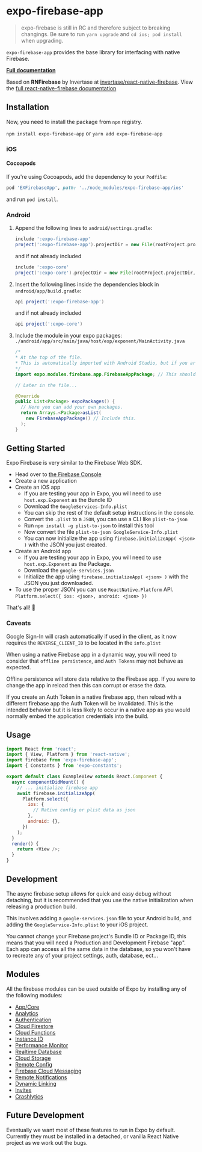 # expo-firebase-app

> expo-firebase is still in RC and therefore subject to breaking changings. Be sure to run `yarn upgrade` and `cd ios; pod install` when upgrading.


`expo-firebase-app` provides the base library for interfacing with native Firebase.

[**Full documentation**](https://rnfirebase.io/docs/master/core/reference/core)

Based on **RNFirebase** by Invertase at [invertase/react-native-firebase](https://github.com/invertase/react-native-firebase). View the [full react-native-firebase documentation](https://rnfirebase.io/docs/v4.3.x/getting-started)

## Installation

Now, you need to install the package from `npm` registry.

`npm install expo-firebase-app` or `yarn add expo-firebase-app`

### iOS

#### Cocoapods

If you're using Cocoapods, add the dependency to your `Podfile`:

```ruby
pod 'EXFirebaseApp', path: '../node_modules/expo-firebase-app/ios'
```

and run `pod install`.

### Android

1.  Append the following lines to `android/settings.gradle`:

    ```gradle
    include ':expo-firebase-app'
    project(':expo-firebase-app').projectDir = new File(rootProject.projectDir, '../node_modules/expo-firebase-app/android')
    ```

    and if not already included

    ```gradle
    include ':expo-core'
    project(':expo-core').projectDir = new File(rootProject.projectDir, '../node_modules/expo-core/android')
    ```

2.  Insert the following lines inside the dependencies block in `android/app/build.gradle`:
    ```gradle
    api project(':expo-firebase-app')
    ```
    and if not already included
    ```gradle
    api project(':expo-core')
    ```
3.  Include the module in your expo packages: `./android/app/src/main/java/host/exp/exponent/MainActivity.java`

    ```java
    /*
    * At the top of the file.
    * This is automatically imported with Android Studio, but if you are in any other editor you will need to manually import the module.
    */
    import expo.modules.firebase.app.FirebaseAppPackage; // This should be here for all Expo Firebase features.

    // Later in the file...

    @Override
    public List<Package> expoPackages() {
      // Here you can add your own packages.
      return Arrays.<Package>asList(
        new FirebaseAppPackage() // Include this.
      );
    }
    ```

## Getting Started

Expo Firebase is very similar to the Firebase Web SDK.

- Head over to [the Firebase Console](https://console.firebase.google.com/u/0/)
- Create a new application
- Create an iOS app
  - If you are testing your app in Expo, you will need to use `host.exp.Exponent` as the Bundle ID
  - Download the `GoogleServices-Info.plist`
  - You can skip the rest of the default setup instructions in the console.
  - Convert the `.plist` to a `JSON`, you can use a CLI like `plist-to-json`
  - Run `npm install -g plist-to-json` to install this tool
  - Now convert the file `plist-to-json GoogleService-Info.plist`
  - You can now initialize the app using `firebase.initializeApp( <json> )` with the JSON you just created.
- Create an Android app
  - If you are testing your app in Expo, you will need to use `host.exp.Exponent` as the Package.
  - Download the `google-services.json`
  - Initialize the app using `firebase.initializeApp( <json> )` with the JSON you just downloaded.
- To use the proper JSON you can use `ReactNative.Platform` API. `Platform.select({ ios: <json>, android: <json> })`

That's all! 💙

### Caveats

Google Sign-In will crash automatically if used in the client, as it now requires the `REVERSE_CLIENT_ID` to be located in the `info.plist`

When using a native Firebase app in a dynamic way, you will need to consider that `offline persistence`, and `Auth Tokens` may not behave as expected.

Offline persistence will store data relative to the Firebase app. If you were to change the app in reload then this can corrupt or erase the data.

If you create an Auth Token in a native firebase app, then reload with a different firebase app the Auth Token will be invalidated. This is the intended behavior but it is less likely to occur in a native app as you would normally embed the application credentials into the build.

## Usage

```javascript
import React from 'react';
import { View, Platform } from 'react-native';
import firebase from 'expo-firebase-app';
import { Constants } from 'expo-constants';

export default class ExampleView extends React.Component {
  async componentDidMount() {
    // ... initialize firebase app
    await firebase.initializeApp(
      Platform.select({
        ios: {
          // Native config or plist data as json
        },
        android: {},
      })
    );
  }
  render() {
    return <View />;
  }
}
```

## Development

The async firebase setup allows for quick and easy debug without detaching, but it is recommended that you use the native initialization when releasing a production build.

This involves adding a `google-services.json` file to your Android build, and adding the `GoogleService-Info.plist` to your iOS project.

You cannot change your Firebase project's Bundle ID or Package ID, this means that you will need a Production and Development Firebase "app". Each app can access all the same data in the database, so you won't have to recreate any of your project settings, auth, database, ect...

## Modules

All the firebase modules can be used outside of Expo by installing any of the following modules:

- [App/Core](https://www.npmjs.com/package/expo-firebase-app)
- [Analytics](https://www.npmjs.com/package/expo-firebase-analytics)
- [Authentication](https://www.npmjs.com/package/expo-firebase-auth)
- [Cloud Firestore](https://www.npmjs.com/package/expo-firebase-firestore)
- [Cloud Functions](https://www.npmjs.com/package/expo-firebase-functions)
- [Instance ID](https://www.npmjs.com/package/expo-firebase-instance-id)
- [Performance Monitor](https://www.npmjs.com/package/expo-firebase-performance)
- [Realtime Database](https://www.npmjs.com/package/expo-firebase-database)
- [Cloud Storage](https://www.npmjs.com/package/expo-firebase-storage)
- [Remote Config](https://www.npmjs.com/package/expo-firebase-remote-config)
- [Firebase Cloud Messaging](https://www.npmjs.com/package/expo-firebase-messaging)
- [Remote Notifications](https://www.npmjs.com/package/expo-firebase-notifications)
- [Dynamic Linking](https://www.npmjs.com/package/expo-firebase-links)
- [Invites](https://www.npmjs.com/package/expo-firebase-invites)
- [Crashlytics](https://www.npmjs.com/package/expo-firebase-crashlytics)

## Future Development

Eventually we want most of these features to run in Expo by default. Currently they must be installed in a detached, or vanilla React Native project as we work out the bugs.

